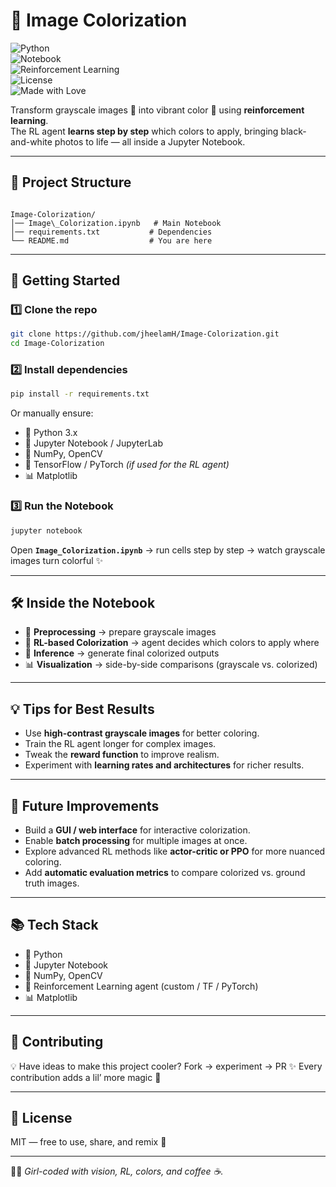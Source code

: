
# 🎨 Image Colorization  

![Python](https://img.shields.io/badge/Python-3.x-blue.svg)  
![Notebook](https://img.shields.io/badge/Jupyter-Notebook-orange.svg)  
![Reinforcement Learning](https://img.shields.io/badge/Reinforcement-Learning-purple.svg)  
![License](https://img.shields.io/badge/License-MIT-pink.svg)  
![Made with Love](https://img.shields.io/badge/Made%20with-💖%20code%20&%20coffee-ff69b4)  

Transform grayscale images 🖤 into vibrant color 🌈 using **reinforcement learning**.  
The RL agent **learns step by step** which colors to apply, bringing black-and-white photos to life — all inside a Jupyter Notebook.  

---

## 📂 Project Structure  

```

Image-Colorization/
│── Image\_Colorization.ipynb   # Main Notebook
│── requirements.txt           # Dependencies
└── README.md                  # You are here

````

---

## 🚀 Getting Started  

### 1️⃣ Clone the repo  
```bash
git clone https://github.com/jheelamH/Image-Colorization.git
cd Image-Colorization
````

### 2️⃣ Install dependencies

```bash
pip install -r requirements.txt
```

Or manually ensure:

* 🐍 Python 3.x
* 📒 Jupyter Notebook / JupyterLab
* 🔢 NumPy, OpenCV
* 🧠 TensorFlow / PyTorch *(if used for the RL agent)*
* 📊 Matplotlib

### 3️⃣ Run the Notebook

```bash
jupyter notebook
```

Open **`Image_Colorization.ipynb`** → run cells step by step → watch grayscale images turn colorful ✨

---

## 🛠️ Inside the Notebook

* 🖤 **Preprocessing** → prepare grayscale images
* 🎯 **RL-based Colorization** → agent decides which colors to apply where
* 🎨 **Inference** → generate final colorized outputs
* 📊 **Visualization** → side-by-side comparisons (grayscale vs. colorized)

---

## 💡 Tips for Best Results

* Use **high-contrast grayscale images** for better coloring.
* Train the RL agent longer for complex images.
* Tweak the **reward function** to improve realism.
* Experiment with **learning rates and architectures** for richer results.

---

## 🌟 Future Improvements

* Build a **GUI / web interface** for interactive colorization.
* Enable **batch processing** for multiple images at once.
* Explore advanced RL methods like **actor-critic or PPO** for more nuanced coloring.
* Add **automatic evaluation metrics** to compare colorized vs. ground truth images.

---

## 📚 Tech Stack

* 🐍 Python
* 📒 Jupyter Notebook
* 🔢 NumPy, OpenCV
* 🧠 Reinforcement Learning agent (custom / TF / PyTorch)
* 📊 Matplotlib

---

## 🤝 Contributing

💡 Have ideas to make this project cooler?
Fork → experiment → PR ✨
Every contribution adds a lil’ more magic 💖

---

## 📜 License

MIT — free to use, share, and remix 🌸

---

👩‍💻 *Girl-coded with vision, RL, colors, and coffee ☕.*


